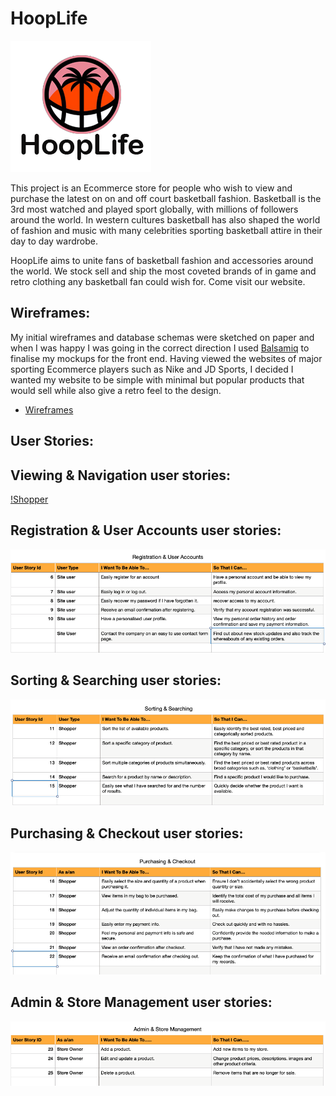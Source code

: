 # HoopLife

![HoopLifeLogo](wireframes/hooplife-logo.png)

This project is an Ecommerce store for people who wish to view and purchase the latest on on and off court basketball fashion. Basketball is the 3rd most watched and played sport globally, with millions of followers around the world. In western cultures basketball has also shaped the world of fashion and music with many celebrities sporting basketball attire in their day to day wardrobe. 

HoopLife aims to unite fans of basketball fashion and accessories around the world. We stock sell and ship the most coveted brands of in game and retro clothing any basketball fan could wish for. Come visit our website. 


## Wireframes:
My initial wireframes and database schemas were sketched on paper and when I was happy I was going in the correct direction I used [Balsamiq](https://balsamiq.com/wireframes/) to finalise my mockups for the front end. Having viewed the websites of major sporting Ecommerce players such as Nike and JD Sports, I decided I wanted my website to be simple with minimal but popular products that would sell while also give a retro feel to the design.

* [Wireframes](wireframes/hooplife-wireframes.pdf)


## User Stories:

## Viewing & Navigation user stories:
[!Shopper](wireframes/user-story-1.png)


## Registration & User Accounts user stories:
![Registered user](wireframes/user-story-2.png)


## Sorting & Searching user stories:
![Searching and sorting](wireframes/user-story-3.png)


## Purchasing & Checkout user stories:
![Checkout](wireframes/user-story-4.png)


## Admin & Store Management user stories:
![Admin](wireframes/user-story-5.png)